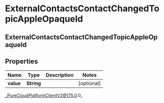 # ExternalContactsContactChangedTopicAppleOpaqueId

## ExternalContactsContactChangedTopicAppleOpaqueId

## Properties

|Name | Type | Description | Notes|
|------------ | ------------- | ------------- | -------------|
| **value** | **String** |  | [optional] |



_PureCloudPlatformClientV2@175.0.0_
